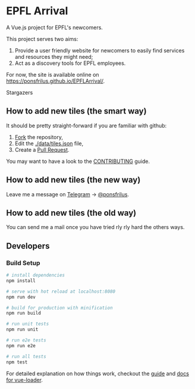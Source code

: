 # EPFL Arrival

A Vue.js project for EPFL's newcomers.

This project serves two aims:
  1. Provide a user friendly website for newcomers to easily find services and
     resources they might need;
  2. Act as a discovery tools for EPFL employees.

For now, the site is available online on https://ponsfrilus.github.io/EPFLArrival/.

Stargazers

## How to add new tiles (the smart way)
It should be pretty straight-forward if you are familiar with github:
  1. [Fork](https://github.com/ponsfrilus/EPFLArrival/fork) the repository,
  1. Edit the [./data/tiles.json](https://github.com/ponsfrilus/EPFLArrival/blob/master/data/tiles.json) file,
  1. Create a [Pull Request](https://help.github.com/articles/about-pull-requests/).

You may want to have a look to the [CONTRIBUTING](https://github.com/ponsfrilus/EPFLArrival/blob/master/CONTRIBUTING) guide.

## How to add new tiles (the new way)
Leave me a message on [Telegram](https://telegram.org/) → [@ponsfrilus](https://t.me/ponsfrilus).

## How to add new tiles (the old way)
You can send me a mail once you have tried rly rly hard the others ways.


## Developers

### Build Setup

``` bash
# install dependencies
npm install

# serve with hot reload at localhost:8080
npm run dev

# build for production with minification
npm run build

# run unit tests
npm run unit

# run e2e tests
npm run e2e

# run all tests
npm test
```

For detailed explanation on how things work, checkout the [guide](http://vuejs-templates.github.io/webpack/) and [docs for vue-loader](http://vuejs.github.io/vue-loader).
